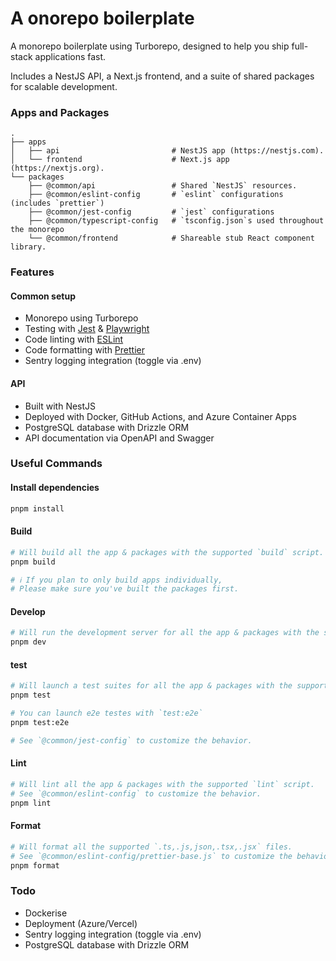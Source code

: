# A onorepo boilerplate

A monorepo boilerplate using Turborepo, designed to help you ship full-stack applications fast.

Includes a NestJS API, a Next.js frontend, and a suite of shared packages for scalable development.

### Apps and Packages

    .
    ├── apps
    │   ├── api                         # NestJS app (https://nestjs.com).
    │   └── frontend                    # Next.js app (https://nextjs.org).
    └── packages
        ├── @common/api                 # Shared `NestJS` resources.
        ├── @common/eslint-config       # `eslint` configurations (includes `prettier`)
        ├── @common/jest-config         # `jest` configurations
        ├── @common/typescript-config   # `tsconfig.json`s used throughout the monorepo
        └── @common/frontend            # Shareable stub React component library.

### Features

#### Common setup

- Monorepo using Turborepo
- Testing with [Jest](https://jestjs.io/) & [Playwright](https://playwright.dev/)
- Code linting with [ESLint](https://eslint.org/)
- Code formatting with [Prettier](https://prettier.io)
- Sentry logging integration (toggle via .env)

#### API

- Built with NestJS
- Deployed with Docker, GitHub Actions, and Azure Container Apps
- PostgreSQL database with Drizzle ORM
- API documentation via OpenAPI and Swagger

### Useful Commands

#### Install dependencies

```bash
pnpm install
```

#### Build

```bash
# Will build all the app & packages with the supported `build` script.
pnpm build

# ℹ️ If you plan to only build apps individually,
# Please make sure you've built the packages first.
```

#### Develop

```bash
# Will run the development server for all the app & packages with the supported `dev` script.
pnpm dev
```

#### test

```bash
# Will launch a test suites for all the app & packages with the supported `test` script.
pnpm test

# You can launch e2e testes with `test:e2e`
pnpm test:e2e

# See `@common/jest-config` to customize the behavior.
```

#### Lint

```bash
# Will lint all the app & packages with the supported `lint` script.
# See `@common/eslint-config` to customize the behavior.
pnpm lint
```

#### Format

```bash
# Will format all the supported `.ts,.js,json,.tsx,.jsx` files.
# See `@common/eslint-config/prettier-base.js` to customize the behavior.
pnpm format
```

### Todo

- Dockerise
- Deployment (Azure/Vercel)
- Sentry logging integration (toggle via .env)
- PostgreSQL database with Drizzle ORM
